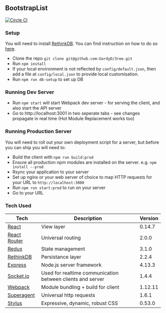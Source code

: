 ## BootstrapList
[![Circle CI](https://circleci.com/gh/Workshape/bootstraplist.svg?style=svg)](https://circleci.com/gh/Workshape/bootstraplist)

### Setup

You will need to install [RethinkDB](http://www.rethinkdb.com). You can find instruction on how to do so [here](http://rethinkdb.com/docs/install/).

 - Clone the repo `git clone git@github.com:GordyD/3ree.git`
 - Run `npm install`
 - If your local environment is not reflected by `config/default.json`, then add a file at `config/local.json` to provide local customisation.
 - Run `npm run db-setup` to set up DB

### Running Dev Server

 - Run `npm start` will start Webpack dev server - for serving the client, and also start the API server
 - Go to http://localhost:3001 in two seperate tabs - see changes propagate in real time (Hot Module Replacement works too)

### Running Production Server

You will need to roll out your own deployment script for a server, but before you can ship you will need to:

 - Build the client with `npm run build:prod`
 - Ensure all production npm modules are installed on the server. e.g. `npm install --prod`
 - Rsync your application to your server
 - Set up nginx or your web server of choice to map HTTP requests for your URL to `http://localhost:3000`
 - Run `npm run start:prod` to run on your server
 - Go to your URL

### Tech Used

| **Tech** | **Description** | **Version** |
| ---------|-----------------|-------------|
| [React](https://facebook.github.io/react/) | View layer | 0.14.7 |
| [React Router](https://github.com/reactjs/react-router) | Universal routing | 2.0.0 |
| [Redux](http://redux.js.org/) | State management | 3.1.0 |
| [RethinkDB](http://www.rethinkdb.com) | Persistance layer | 2.2.4 |
| [Express](http://expressjs.com/) | Node.js server framework | 4.13.3 |
| [Socket.io]() | Used for realtime communication between clients and server | 1.4.4 |
| [Webpack](https://webpack.github.io/) | Module bundling + build for client | 1.12.11 |
| [Superagent](https://github.com/visionmedia/superagent) | Universal http requests | 1.6.1 |
| [Stylus](http://stylus-lang.com/) | Expressive, dynamic, robust CSS | 0.53.0 |





